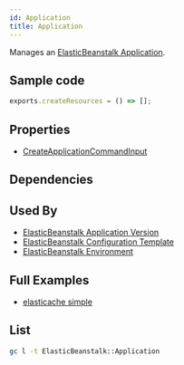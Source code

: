 ```yaml
---
id: Application
title: Application
---
```


Manages an [ElasticBeanstalk Application](https://console.aws.amazon.com/elasticbeanstalk/home#/).

## Sample code

```js
exports.createResources = () => [];
```

## Properties

- [CreateApplicationCommandInput](https://docs.aws.amazon.com/AWSJavaScriptSDK/v3/latest/clients/client-elastic-beanstalk/interfaces/createapplicationcommandinput.html)

## Dependencies

## Used By

- [ElasticBeanstalk Application Version](./ApplicationVersion.md)
- [ElasticBeanstalk Configuration Template](./ConfigurationTemplate.md)
- [ElasticBeanstalk Environment](./Environment.md)

## Full Examples

- [elasticache simple](https://github.com/grucloud/grucloud/tree/main/examples/aws/ElasticBeanstalk/elasticbeanstalk-simple)

## List

```sh
gc l -t ElasticBeanstalk::Application
```

```txt

```
